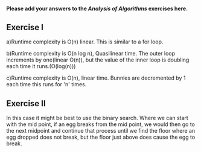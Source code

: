 #### Please add your answers to the ***Analysis of  Algorithms*** exercises here.

## Exercise I

a)Runtime complexity is O(n) linear. This is similar to a for loop.


b)Runtime complexity is O(n log n), Quasilinear time.  The outer loop increments by one(linear O(n)), but the value of the inner loop is doubling each time it runs.(O(log(n)))


c)Runtime complexity is O(n), linear time.  Bunnies are decremented by 1 each time this runs for 'n' times.

## Exercise II
In this case it might be best to use the binary search. Where we can start with the mid point, if an egg breaks from the mid point, we would then go to the next midpoint and continue that process until we find the floor where an egg dropped does not break, but the floor just above does cause the egg to break.

